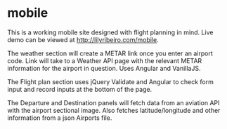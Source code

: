 # mobile 

This is a working mobile site designed with flight planning in mind. Live demo can be viewed at http://lilyribeiro.com/mobile. 

The weather section will create a METAR link once you enter an airport code. Link will take to a Weather API page with the relevant METAR information for the airport in question. Uses Angular and VanillaJS. 

The Flight plan section uses jQuery Validate and Angular to check form input and record inputs at the bottom of the page. 

The Departure and Destination panels will fetch data from an aviation API with the airport sectional image. Also fetches latitude/longitude and other information from a json Airports file. 
